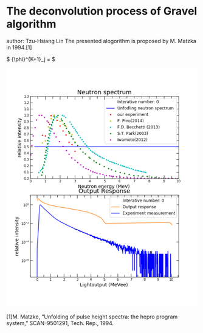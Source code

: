 # The deconvolution process of Gravel algorithm
author: Tzu-Hsiang Lin
The presented alogorithm is proposed by M. Matzka in 1994.[1]

$
{\phi}^{K+1}_j =
$

![unfolding_process](https://github.com/ShawnTHLIN/Neutron_unfolding/blob/main/unfolding_gif/unfolding_process.gif)


[1]M. Matzke, “Unfolding of pulse height spectra: the hepro program system,” SCAN-9501291, Tech. Rep., 1994.
